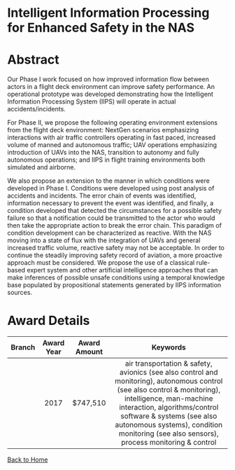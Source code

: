 
Intelligent Information Processing for Enhanced Safety in the NAS
=================================================================

# Abstract


Our Phase I work focused on how improved information flow between actors in a flight deck environment can improve safety performance. An operational prototype was developed demonstrating how the Intelligent Information Processing System (IIPS) will operate in actual accidents/incidents.

For Phase II, we propose the following operating environment extensions from the flight deck environment: NextGen scenarios emphasizing interactions with air traffic controllers operating in fast paced, increased volume of manned and autonomous traffic; UAV operations emphasizing introduction of UAVs into the NAS, transition to autonomy and fully autonomous operations; and IIPS in flight training environments both simulated and airborne.  

We also propose an extension to the manner in which conditions were developed in Phase I.  Conditions were developed using post analysis of accidents and incidents.  The error chain of events was identified, information necessary to prevent the event was identified, and finally, a condition developed that detected the circumstances for a possible safety failure so that a notification could be transmitted to the actor who would then take the appropriate action to break the error chain.  This paradigm of condition development can be characterized as reactive.  With the NAS moving into a state of flux with the integration of UAVs and general increased traffic volume, reactive safety may not be acceptable.  In order to continue the steadily improving safety record of aviation, a more proactive approach must be considered.  We propose the use of a classical rule-based expert system and other artificial intelligence approaches that can make inferences of possible unsafe conditions using a temporal knowledge base populated by propositional statements generated by IIPS information sources.  

# Award Details

|Branch|Award Year|Award Amount|Keywords|
| :---: | :---: | :---: | :---: |
||2017|$747,510|air transportation & safety, avionics (see also control and monitoring), autonomous control (see also control & monitoring), intelligence, man-machine interaction, algorithms/control software & systems (see also autonomous systems), condition monitoring (see also sensors), process monitoring & control|
  
  


[Back to Home](https://github.com/chrischow/dod_sbir_awards/Reports/JT/#241)